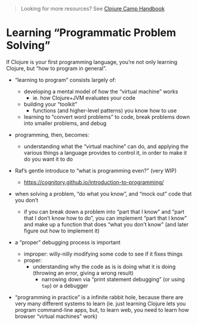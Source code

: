 > Looking for more resources? See [Clojure Camp Handbook](/README.md)

# Learning “Programmatic Problem Solving”

If Clojure is your first programming language, you’re not only learning Clojure, but “how to program in general”.

- “learning to program” consists largely of:
  - developing a mental model of how the “virtual machine” works
    - ie. how Clojure+JVM evaluates your code
  - building your “toolkit”
    - functions (and higher-level patterns) you know how to use
  - learning to “convert word problems” to code, break problems down into smaller problems, and debug
- programming, then, becomes:

  - understanding what the “virtual machine” can do, and applying the various things a language provides to control it, in order to make it do you want it to do

- Raf’s gentle introduce to “what is programming even?" (very WIP)

  - https://cognitory.github.io/introduction-to-programming/

- when solving a problem, “do what you know”, and “mock out” code that you don’t

  - if you can break down a problem into “part that I know” and “part that I don’t know how to do”, you can implement “part that I know” and make up a function that does “what you don’t know” (and later figure out how to implement it)

- a “proper” debugging process is important
  - improper: willy-nilly modifying some code to see if it fixes things
  - proper:
    - understanding why the code as is is doing what it is doing (throwing an error, giving a wrong result)
      - narrowing down via “print statement debugging” (or using `tap`) or a debugger
- “programming in practice” is a infinite rabbit hole, because there are very many different systems to learn (ie. just learning Clojure lets you program command-line apps, but, to learn web, you need to learn how browser “virtual machines” work)
